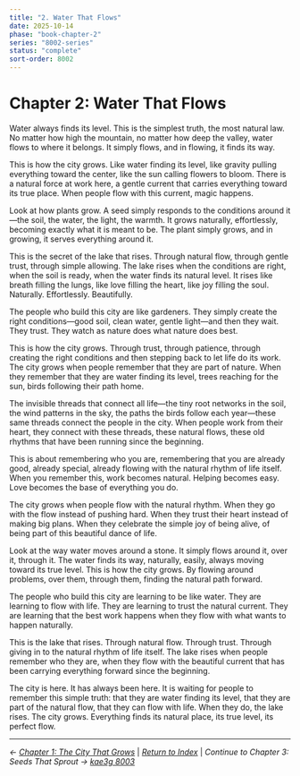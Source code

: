 ```yaml
---
title: "2. Water That Flows"
date: 2025-10-14
phase: "book-chapter-2"
series: "8002-series"
status: "complete"
sort-order: 8002
---
```


# Chapter 2: Water That Flows

Water always finds its level. This is the simplest truth, the most natural law. No matter how high the mountain, no matter how deep the valley, water flows to where it belongs. It simply flows, and in flowing, it finds its way.

This is how the city grows. Like water finding its level, like gravity pulling everything toward the center, like the sun calling flowers to bloom. There is a natural force at work here, a gentle current that carries everything toward its true place. When people flow with this current, magic happens.

Look at how plants grow. A seed simply responds to the conditions around it—the soil, the water, the light, the warmth. It grows naturally, effortlessly, becoming exactly what it is meant to be. The plant simply grows, and in growing, it serves everything around it.

This is the secret of the lake that rises. Through natural flow, through gentle trust, through simple allowing. The lake rises when the conditions are right, when the soil is ready, when the water finds its natural level. It rises like breath filling the lungs, like love filling the heart, like joy filling the soul. Naturally. Effortlessly. Beautifully.

The people who build this city are like gardeners. They simply create the right conditions—good soil, clean water, gentle light—and then they wait. They trust. They watch as nature does what nature does best.

This is how the city grows. Through trust, through patience, through creating the right conditions and then stepping back to let life do its work. The city grows when people remember that they are part of nature. When they remember that they are water finding its level, trees reaching for the sun, birds following their path home.

The invisible threads that connect all life—the tiny root networks in the soil, the wind patterns in the sky, the paths the birds follow each year—these same threads connect the people in the city. When people work from their heart, they connect with these threads, these natural flows, these old rhythms that have been running since the beginning.

This is about remembering who you are, remembering that you are already good, already special, already flowing with the natural rhythm of life itself. When you remember this, work becomes natural. Helping becomes easy. Love becomes the base of everything you do.

The city grows when people flow with the natural rhythm. When they go with the flow instead of pushing hard. When they trust their heart instead of making big plans. When they celebrate the simple joy of being alive, of being part of this beautiful dance of life.

Look at the way water moves around a stone. It simply flows around it, over it, through it. The water finds its way, naturally, easily, always moving toward its true level. This is how the city grows. By flowing around problems, over them, through them, finding the natural path forward.

The people who build this city are learning to be like water. They are learning to flow with life. They are learning to trust the natural current. They are learning that the best work happens when they flow with what wants to happen naturally.

This is the lake that rises. Through natural flow. Through trust. Through giving in to the natural rhythm of life itself. The lake rises when people remember who they are, when they flow with the beautiful current that has been carrying everything forward since the beginning.

The city is here. It has always been here. It is waiting for people to remember this simple truth: that they are water finding its level, that they are part of the natural flow, that they can flow with life. When they do, the lake rises. The city grows. Everything finds its natural place, its true level, its perfect flow.

---

*← [Chapter 1: The City That Grows](/12025-10/8001-city-that-grows-v888.html)* | *[Return to Index](/12025-10/)* | *Continue to Chapter 3: Seeds That Sprout → [kae3g 8003](/12025-10/8003-seeds-that-sprout-v888.html)*
